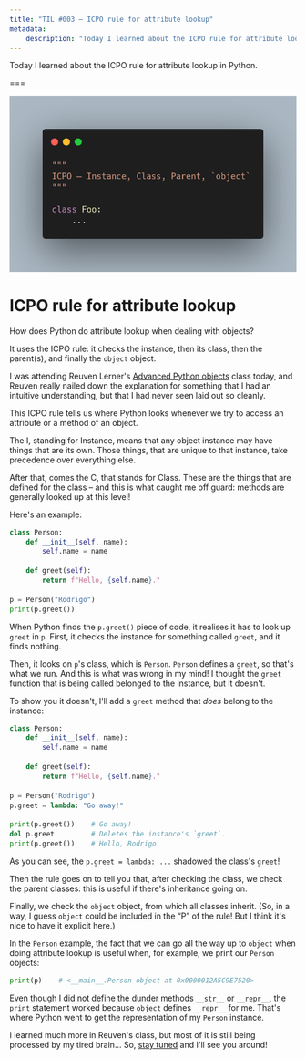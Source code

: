```yaml
---
title: "TIL #003 – ICPO rule for attribute lookup"
metadata:
    description: "Today I learned about the ICPO rule for attribute lookup in Python."
---
```


Today I learned about the ICPO rule for attribute lookup in Python.

===

<script async src="https://platform.twitter.com/widgets.js" charset="utf-8"></script>

![](thumbnail.png)


# ICPO rule for attribute lookup

How does Python do attribute lookup when dealing with objects?

It uses the ICPO rule: it checks the instance, then its class,
then the parent(s), and finally the `object` object.

I was attending Reuven Lerner's [Advanced Python objects][reuven-class] class today,
and Reuven really nailed down the explanation for something that I had an intuitive understanding,
but that I had never seen laid out so cleanly.

This ICPO rule tells us where Python looks whenever we try to access
an attribute or a method of an object.

The I, standing for Instance, means that any object instance may have things that are its own.
Those things, that are unique to that instance, take precedence over everything else.

After that, comes the C, that stands for Class.
These are the things that are defined for the class – and this is what caught me off guard:
methods are generally looked up at this level!

Here's an example:

```py
class Person:
    def __init__(self, name):
        self.name = name

    def greet(self):
        return f"Hello, {self.name}."

p = Person("Rodrigo")
print(p.greet())
```

When Python finds the `p.greet()` piece of code, it realises it has to look up `greet`
in `p`.
First, it checks the instance for something called `greet`, and it finds nothing.

Then, it looks on `p`'s class, which is `Person`.
`Person` defines a `greet`, so that's what we run.
And this is what was wrong in my mind!
I thought the `greet` function that is being called belonged to the instance, but it doesn't.

To show you it doesn't, I'll add a `greet` method that _does_ belong to the instance:

```py
class Person:
    def __init__(self, name):
        self.name = name

    def greet(self):
        return f"Hello, {self.name}."

p = Person("Rodrigo")
p.greet = lambda: "Go away!"

print(p.greet())    # Go away!
del p.greet         # Deletes the instance's `greet`.
print(p.greet())    # Hello, Rodrigo.
```

As you can see, the `p.greet = lambda: ...` shadowed the class's `greet`!

Then the rule goes on to tell you that, after checking the class,
we check the parent classes: this is useful if there's inheritance going on.

Finally, we check the `object` object, from which all classes inherit.
(So, in a way, I guess `object` could be included in the “P” of the rule!
But I think it's nice to have it explicit here.)

In the `Person` example, the fact that we can go all the way up to `object`
when doing attribute lookup is useful when, for example,
we print our `Person` objects:

```py
print(p)    # <__main__.Person object at 0x0000012A5C9E7520>
```

Even though I [did not define the dunder methods `__str__` or `__repr__`][str-and-repr],
the `print` statement worked because `object` defines `__repr__` for me.
That's where Python went to get the representation of my `Person` instance.

I learned much more in Reuven's class,
but most of it is still being processed by my tired brain...
So, [stay tuned][subscribe] and I'll see you around!


[subscribe]: /subscribe
[reuven-class]: https://store.lerner.co.il/advanced-python-objects
[str-and-repr]: /blog/pydonts/str-and-repr
